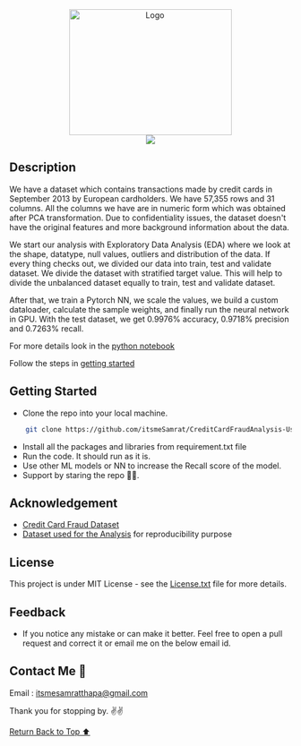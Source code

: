 <div align="center">
    <a href="https://github.com/itsmeSamrat" target="_blank">
        <img src="https://images.unsplash.com/photo-1631528754981-dcbce4d4d652?ixlib=rb-4.0.3&ixid=MnwxMjA3fDB8MHxwaG90by1wYWdlfHx8fGVufDB8fHx8&auto=format&fit=crop&w=1471&q=80" 
        alt="Logo" width="290" height="225">
    </a>
</div>

<div align="center">
<img src="https://readme-typing-svg.demolab.com?font=Fira+Code&duration=2000&pause=100&center=true&vCenter=true&multiline=true&width=650&height=100&lines=Credit+Card+Fraud+Analysis+Using+Pytorch;PyTorch-based+Analysis+of+Credit+Card+Fraud;A+Deep+Learning+Analysis">
</div>

## Description

We have a dataset which contains transactions made by credit cards in September 2013 by European cardholders. We have 57,355 rows and 31 columns. All the columns we have are in numeric form which was obtained after PCA transformation. Due to confidentiality issues, the dataset doesn't have the original features and more background information about the data.

We start our analysis with Exploratory Data Analysis (EDA) where we look at the shape, datatype, null values, outliers and distribution of the data. If every thing checks out, we divided our data into train, test and validate dataset. We divide the dataset with stratified target value. This will help to divide the unbalanced dataset equally to train, test and validate dataset.

After that, we train a Pytorch NN, we scale the values, we build a custom dataloader, calculate the sample weights, and finally run the neural network in GPU. With the test dataset, we get 0.9976% accuracy, 0.9718% precision and 0.7263% recall.

For more details look in the [python notebook](https://github.com/itsmeSamrat/CreditCardFraudAnalysis-Using-Pytorch/blob/main/Credit%20Card%20Fraud%20Analysis.ipynb)

Follow the steps in [getting started](#getting-started)

## Getting Started

- Clone the repo into your local machine.

```bash
    git clone https://github.com/itsmeSamrat/CreditCardFraudAnalysis-Using-Pytorch.git
```

- Install all the packages and libraries from requirement.txt file
- Run the code. It should run as it is.
- Use other ML models or NN to increase the Recall score of the model.
- Support by staring the repo 🙂😁.

## Acknowledgement

- [Credit Card Fraud Dataset](https://www.kaggle.com/datasets/mlg-ulb/creditcardfraud)
- [Dataset used for the Analysis](https://github.com/itsmeSamrat/CreditCardFraudAnalysis-Using-Pytorch/blob/main/CreditCardDataset.xlsx) for reproducibility purpose

## License

This project is under MIT License - see the [License.txt](https://github.com/itsmeSamrat/CreditCardFraudAnalysis-Using-Pytorch/blob/main/license.txt) file for more details.

## Feedback

- If you notice any mistake or can make it better. Feel free to open a pull request and correct it or email me on the below email id.

## Contact Me 📨

Email : [itsmesamratthapa@gmail.com](mailto:itsmesamratthapa@gmail.com)

Thank you for stopping by. ✌️✌️

<!-- Back to the top -->

[Return Back to Top ⬆️](#getting-started)
